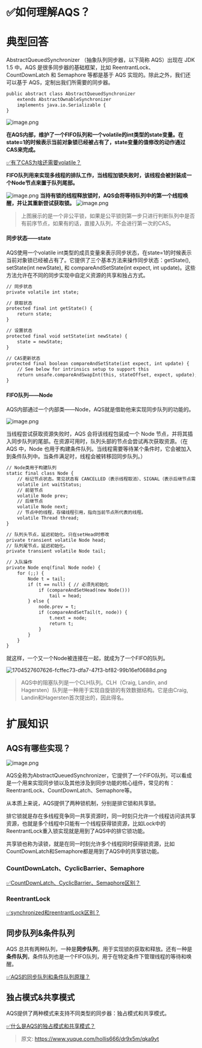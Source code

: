 # ✅如何理解AQS？


# 典型回答

AbstractQueuedSynchronizer （抽象队列同步器，以下简称 AQS）出现在 JDK 1.5 中。AQS 是很多同步器的基础框架，比如 ReentrantLock、CountDownLatch 和 Semaphore 等都是基于 AQS 实现的。除此之外，我们还可以基于 AQS，定制出我们所需要的同步器。

```latex
public abstract class AbstractQueuedSynchronizer
    extends AbstractOwnableSynchronizer
    implements java.io.Serializable {
}
```

![image.png](./img/Ka2PVqpuIUtbdAVz/1696139602112-c0b9e1dc-1e54-43b7-a5f8-bda51ba28b68-473185.png)

**在AQS内部，维护了一个FIFO队列和一个volatile的int类型的state变量。在state=1的时候表示当前对象锁已经被占有了，state变量的值修改的动作通过CAS来完成。**

[✅有了CAS为啥还需要volatile？](https://www.yuque.com/hollis666/dr9x5m/brargpgpdizkgkog?view=doc_embed)

**FIFO队列用来实现多线程的排队工作，当线程加锁失败时，该线程会被封装成一个Node节点来置于队列尾部。**

![image.png](./img/Ka2PVqpuIUtbdAVz/1704529191910-44e2d93f-794a-455e-be4f-0943a7e49f3f-494616.png)
**当持有锁的线程释放锁时，AQS会将等待队列中的第一个线程唤醒，并让其重新尝试获取锁。**
![image.png](./img/Ka2PVqpuIUtbdAVz/1704529305749-dc2c1532-0a87-46b5-9aa6-d21522be542e-622244.png)
> 上图展示的是一个非公平锁，如果是公平锁则第一步只进行判断队列中是否有前序节点，如果有的话，直接入队列，不会进行第一次的CAS。




#### 同步状态——state

AQS使用一个volatile int类型的成员变量来表示同步状态，在state=1的时候表示当前对象锁已经被占有了。它提供了三个基本方法来操作同步状态：getState(), setState(int newState), 和 compareAndSetState(int expect, int update)。这些方法允许在不同的同步实现中自定义资源的共享和独占方式。

```latex
// 同步状态
private volatile int state;

// 获取状态
protected final int getState() {
    return state;
}

// 设置状态
protected final void setState(int newState) {
    state = newState;
}

// CAS更新状态
protected final boolean compareAndSetState(int expect, int update) {
    // See below for intrinsics setup to support this
    return unsafe.compareAndSwapInt(this, stateOffset, expect, update);
}
```


#### FIFO队列——Node

AQS内部通过一个内部类——Node，AQS就是借助他来实现同步队列的功能的。

![image.png](./img/Ka2PVqpuIUtbdAVz/1704527213375-e9cfffe7-0819-4de8-bd05-1f80449a6876-748353.png)

当线程尝试获取资源失败时，AQS 会将该线程包装成一个 Node 节点，并将其插入同步队列的尾部。在资源可用时，队列头部的节点会尝试再次获取资源。（在 AQS 中，Node 也用于构建条件队列。当线程需要等待某个条件时，它会被加入到条件队列中。当条件满足时，线程会被转移回同步队列。）

```latex
// Node类用于构建队列
static final class Node {
    // 标记节点状态。常见状态有 CANCELLED（表示线程取消）、SIGNAL（表示后继节点需要运行）、CONDITION（表示节点在条件队列中）等。
    volatile int waitStatus;
    // 前驱节点
    volatile Node prev;
    // 后继节点
    volatile Node next;
    // 节点中的线程，存储线程引用，指向当前节点所代表的线程。
    volatile Thread thread;
}

// 队列头节点，延迟初始化。只在setHead时修改
private transient volatile Node head;
// 队列尾节点，延迟初始化。
private transient volatile Node tail;

// 入队操作
private Node enq(final Node node) {
    for (;;) {
        Node t = tail;
        if (t == null) { // 必须先初始化
            if (compareAndSetHead(new Node()))
                tail = head;
        } else {
            node.prev = t;
            if (compareAndSetTail(t, node)) {
                t.next = node;
                return t;
            }
        }
    }
}
```

就这样，一个又一个Node被连接在一起，就成为了一个FIFO的队列。

![1704527607626-fcffec73-dfa7-47f3-bf82-99b16ef0688d.png](./img/Ka2PVqpuIUtbdAVz/1704527607626-fcffec73-dfa7-47f3-bf82-99b16ef0688d-323687.png)

> AQS中的阻塞队列是一个CLH队列。CLH（Craig, Landin, and Hagersten）队列是一种用于实现自旋锁的有效数据结构。它是由Craig, Landin和Hagersten首次提出的，因此得名。



# 扩展知识

## AQS有哪些实现？

![image.png](./img/Ka2PVqpuIUtbdAVz/1671360897218-54f84a55-c6ca-4276-96d5-78863803a6be-685250.png)

AQS全称为AbstractQueuedSynchronizer，它提供了一个FIFO队列，可以看成是一个用来实现同步锁以及其他涉及到同步功能的核心组件，常见的有：ReentrantLock、CountDownLatch、Semaphore等。

从本质上来说，AQS提供了两种锁机制，分别是排它锁和共享锁。

排它锁就是存在多线程竞争同一共享资源时，同一时刻只允许一个线程访问该共享资源，也就是多个线程中只能有一个线程获得锁资源，比如Lock中的ReentrantLock重入锁实现就是用到了AQS中的排它锁功能。

共享锁也称为读锁，就是在同一时刻允许多个线程同时获得锁资源，比如CountDownLatch和Semaphore都是用到了AQS中的共享锁功能。


### **CountDownLatch、CyclicBarrier、Semaphore**

[✅CountDownLatch、CyclicBarrier、Semaphore区别？](https://www.yuque.com/hollis666/dr9x5m/bkx0d6?view=doc_embed)

### ReentrantLock

[✅synchronized和reentrantLock区别？](https://www.yuque.com/hollis666/dr9x5m/bitupp?view=doc_embed)


## 同步队列&条件队列

AQS 总共有两种队列，一种是**同步队列**，用于实现锁的获取和释放。还有一种是**条件队列**，条件队列也是一个FIFO队列，用于在特定条件下管理线程的等待和唤醒。

[✅AQS的同步队列和条件队列原理？](https://www.yuque.com/hollis666/dr9x5m/xc3fs6mny7pgeh0p?view=doc_embed)

## 独占模式&共享模式

AQS提供了两种模式来支持不同类型的同步器：独占模式和共享模式。

[✅什么是AQS的独占模式和共享模式？](https://www.yuque.com/hollis666/dr9x5m/wk1gxv6xgqk0folv?view=doc_embed)


> 原文: <https://www.yuque.com/hollis666/dr9x5m/qka9yt>